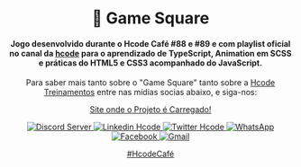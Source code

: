 <div align="center">
    <h1>🎈 Game Square</h1>
    <h4>Jogo desenvolvido durante o Hcode Café #88 e #89 e com playlist oficial no canal da <a href="https://www.youtube.com/c/HcodeBrasilUCjWENuSH2gX55-y7QSZiWxA">hcode</a> para o aprendizado de TypeScript, Animation em SCSS e práticas do HTML5  e CSS3 acompanhado do JavaScript.</h4>
    <p>Para saber mais tanto sobre o "Game Square" tanto sobre a <a href="https://hcode.com.br/">Hcode Treinamentos</a> entre nas mídias socias abaixo, e siga-nos:</p>
</div>

<div align="center">
    <a href="https://hcode-game-square.github.io/">Site onde o Projeto é Carregado!</a>
</div>

<div align="center">
    <p align="center">
    <a href="https://go.hcode.com.br/RsdXu3">
        <img src="https://img.shields.io/discord/709396361363324938.svg?style=flat-square&logo=discord&label=Hcode&message=Hcode&color=f0743e" alt="Discord Server" />
    </a>
    <a href="https://go.hcode.com.br/434BXd">
        <img alt="Linkedin Hcode" src="https://img.shields.io/static/v1?style=flat-square&logo=linkedin&label=Linkedin&message=Hcode&color=f0743e">
    </a>
    <a href="https://go.hcode.com.br/5Xf1Fa">
        <img alt="Twitter Hcode" src="https://img.shields.io/static/v1?style=flat-square&logo=twitter&label=Twitter&message=@hcodebr&color=f0743e">
    </a>
    <a href="https://go.hcode.com.br/kAtkzf">
        <img alt="WhatsApp" src="https://img.shields.io/static/v1?style=flat-square&logo=whatsapp&label=WhatsApp&message=Hcode%20Empresa&color=f0743e">
    </a>
    <a href="https://go.hcode.com.br/34TsA2">
        <img alt="Facebook" src="https://img.shields.io/static/v1?style=flat-square&logo=facebook&label=Facebook&message=Hcode%20Empresa&color=f0743e">
    </a>
    <a href="mailto:suporte@hcode.com.br">
        <img alt="Gmail" src="https://img.shields.io/static/v1?style=flat-square&logo=gmail&label=Gmail&message=suporte@hcode.com.br&color=f0743e">
    </a>
</p>
</div>

<div align="center">
    <a href="https://www.youtube.com/hashtag/hcodecaf%C3%A9">#HcodeCafé</a>
<div>

